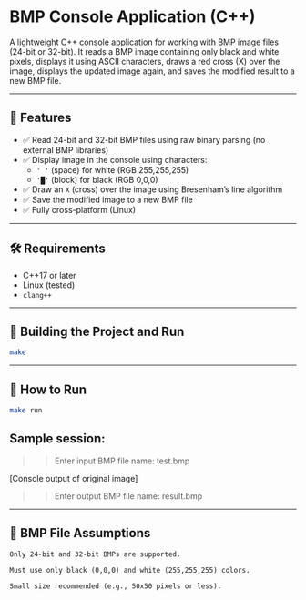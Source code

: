 # BMP Console Application (C++)

A lightweight C++ console application for working with BMP image files (24-bit or 32-bit). It reads a BMP image containing only black and white pixels, displays it using ASCII characters, draws a red cross (X) over the image, displays the updated image again, and saves the modified result to a new BMP file.

---

## 🧠 Features

- ✅ Read 24-bit and 32-bit BMP files using raw binary parsing (no external BMP libraries)
- ✅ Display image in the console using characters:
    - `' '` (space) for white (RGB 255,255,255)
    - `'█'` (block) for black (RGB 0,0,0)
- ✅ Draw an `X` (cross) over the image using Bresenham’s line algorithm
- ✅ Save the modified image to a new BMP file
- ✅ Fully cross-platform (Linux)

---

## 🛠 Requirements

- C++17 or later
- Linux (tested)
- `clang++`

---

## 🔧 Building the Project and Run

```bash
make
```

---

## 🚀 How to Run
```bash
make run
```

##  Sample session:

>> Enter input BMP file name: test.bmp

[Console output of original image]

>> Enter output BMP file name: result.bmp

---

##  📸 BMP File Assumptions

    Only 24-bit and 32-bit BMPs are supported.

    Must use only black (0,0,0) and white (255,255,255) colors.

    Small size recommended (e.g., 50x50 pixels or less).